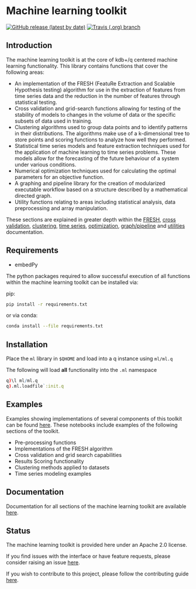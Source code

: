 # Machine learning toolkit

[![GitHub release (latest by date)](https://img.shields.io/github/v/release/kxsystems/ml?include_prereleases)](https://github.com/kxsystems/ml/releases) [![Travis (.org) branch](https://img.shields.io/travis/kxsystems/embedpy/master?label=travis%20build)](https://travis-ci.org/kxsystems/ml/branches)

## Introduction
The machine learning toolkit is at the core of kdb+/q centered machine learning functionality. This library contains functions that cover the following areas:
*  An implementation of the FRESH (FeatuRe Extraction and Scalable Hypothesis testing) algorithm for use in the extraction of features from time series data and the reduction in the number of features through statistical testing. 
*  Cross validation and grid-search functions allowing for testing of the stability of models to changes in the volume of data or the specific subsets of data used in training.
*  Clustering algorithms used to group data points and to identify patterns in their distributions. The algorithms make use of a k-dimensional tree to store points and scoring functions to analyze how well they performed.
*  Statistical time series models and feature extraction techniques used for the application of machine learning to time series problems. These models allow for the forecasting of the future behaviour of a system under various conditions.
*  Numerical optimization techniques used for calculating the optimal parameters for an objective function.
*  A graphing and pipeline library for the creation of modularized executable workflow based on a structure described by a mathematical directed graph.
*  Utility functions relating to areas including statistical analysis, data preprocessing and array manipulation.

These sections are explained in greater depth within the [FRESH](https://code.kx.com/v2/ml/toolkit/fresh/), [cross validation](https://code.kx.com/v2/ml/toolkit/xval), [clustering](https://code.kx.com/v2/ml/toolkit/clustering/algos/), [time series](https://code.kx.com/v2/ml/toolkit/timeseries), [optimization](https://code.kx.com/v2/ml/toolkit/optimize/), [graph/pipeline](https://code.kx.com/v2/ml/toolkit/graph) and [utilities](https://code.kx.com/v2/ml/toolkit/utilities/metric) documentation.

## Requirements

- embedPy

The python packages required to allow successful execution of all functions within the machine learning toolkit can be installed via:

pip:
```bash
pip install -r requirements.txt
```

or via conda:
```bash
conda install --file requirements.txt
```

## Installation

Place the `ml` library in `$QHOME` and load into a q instance using `ml/ml.q`

The following will load **all** functionality into the `.ml` namespace  
```q
q)\l ml/ml.q
q).ml.loadfile`:init.q
```

## Examples

Examples showing implementations of several components of this toolkit can be found [here](https://github.com/KxSystems/mlnotebooks/). These notebooks include examples of the following sections of the toolkit.

*  Pre-processing functions
*  Implementations of the FRESH algorithm
*  Cross validation and grid search capabilities
*  Results Scoring functionality
*  Clustering methods applied to datasets
*  Time series modeling examples

## Documentation

Documentation for all sections of the machine learning toolkit are available [here](https://code.kx.com/q/ml/toolkit/).

## Status

The machine learning toolkit is provided here under an Apache 2.0 license.

If you find issues with the interface or have feature requests, please consider raising an issue [here](https://github.com/KxSystems/ml/issues).

If you wish to contribute to this project, please follow the contributing guide [here](CONTRIBUTING.md).

